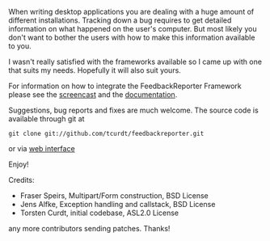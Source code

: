 When writing desktop applications you are dealing with a huge amount of
different installations. Tracking down a bug requires to get detailed
information on what happened on the user's computer. But most likely you don't
want to bother the users with how to make this information available to you.

I wasn't really satisfied with the frameworks available so I came up with one
that suits my needs. Hopefully it will also suit yours.

For information on how to integrate the FeedbackReporter Framework please see
the [screencast][1] and the [documentation][2].

Suggestions, bug reports and fixes are much welcome. The source code is
available through git at

    git clone git://github.com/tcurdt/feedbackreporter.git

or via [web interface][3]

Enjoy!


Credits:

 * Fraser Speirs, Multipart/Form construction, BSD License
 * Jens Alfke, Exception handling and callstack, BSD License
 * Torsten Curdt, initial codebase, ASL2.0 License

any more contributors sending patches. Thanks!

[1]: http://vafer.org/pub/screencasts/FeedbackReporter.mov
[2]: https://github.com/tcurdt/feedbackreporter/blob/master/Documentation/Integration.md
[3]: http://github.com/tcurdt/feedbackreporter/tree/master
